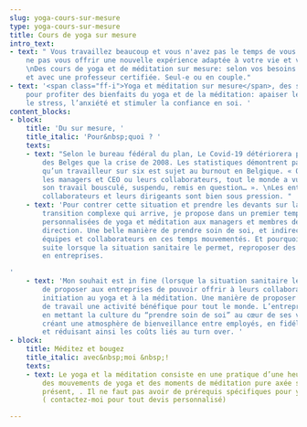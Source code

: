 ```yaml
---
slug: yoga-cours-sur-mesure
type: yoga-cours-sur-mesure
title: Cours de yoga sur mesure
intro_text:
- text: " Vous travaillez beaucoup et vous n'avez pas le temps de vous arrêter? Pourquoi
    ne pas vous offrir une nouvelle expérience adaptée à votre vie et votre quotidien.
    \nDes cours de yoga et de méditation sur mesure: selon vos besoins et vos disponibilités
    et avec une professeur certifiée. Seul-e ou en couple."
- text: '<span class="ff-i">Yoga et méditation sur mesure</span>, des sessions personnalisées
    pour profiter des bienfaits du yoga et de la méditation: apaiser le mental, soulager
    le stress, l’anxiété et stimuler la confiance en soi. '
content_blocks:
- block:
    title: 'Du sur mesure, '
    title_italic: 'Pour&nbsp;quoi ? '
    texts:
    - text: "Selon le bureau fédéral du plan, Le Covid-19 détériorera plus le bien-être
        des Belges que la crise de 2008. Les statistiques démontrent par ailleurs
        qu’un travailleur sur six est sujet au burnout en Belgique. « Que ce soient
        les managers et CEO ou leurs collaborateurs, tout le monde a vu sa vie et
        son travail bousculé, suspendu, remis en question… ». \nLes entreprises, leur
        collaborateurs et leurs dirigeants sont bien sous pression. "
    - text: 'Pour contrer cette situation et prendre les devants sur la période de
        transition complexe qui arrive, je propose dans un premier temps, des séances
        personnalisées de yoga et méditation aux managers et membres de comités de
        direction. Une belle manière de prendre soin de soi, et indirectement de ses
        équipes et collaborateurs en ces temps mouvementés. Et pourquoi pas par la
        suite lorsque la situation sanitaire le permet, reproposer des initations
        en entreprises.

'
    - text: 'Mon souhait est in fine (lorsque la situation sanitaire le permettra),
        de proposer aux entreprises de pouvoir offrir à leurs collaborateurs une première
        initiation au yoga et à la méditation. Une manière de proposer dans l''environnement
        de travail une activité bénéfique pour tout le monde. L’entreprise en bénéficie
        en mettant la culture du “prendre soin de soi” au cœur de ses valeurs, en
        créant une atmosphère de bienveillance entre employés, en fidélisant ces derniers
        et réduisant ainsi les coûts liés au turn over. '
- block:
    title: Méditez et bougez
    title_italic: avec&nbsp;moi &nbsp;!
    texts:
    - text: Le yoga et la méditation consiste en une pratique d’une heure comprenant
        des mouvements de yoga et des moments de méditation pure axée sur l’instant
        présent, . Il ne faut pas avoir de prérequis spécifiques pour y participer.
        ( contactez-moi pour tout devis personnalisé)

---
```

